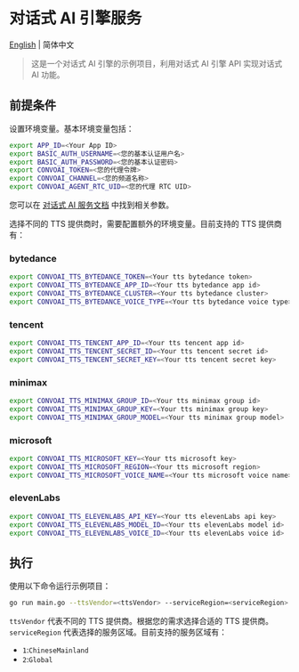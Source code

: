 # 对话式 AI 引擎服务

 [English](./README.md) |  简体中文

> 这是一个对话式 AI 引擎的示例项目，利用对话式 AI 引擎 API 实现对话式 AI 功能。

## 前提条件

设置环境变量。基本环境变量包括：

```bash
export APP_ID=<Your App ID>
export BASIC_AUTH_USERNAME=<您的基本认证用户名>
export BASIC_AUTH_PASSWORD=<您的基本认证密码>
export CONVOAI_TOKEN=<您的代理令牌>
export CONVOAI_CHANNEL=<您的频道名称>
export CONVOAI_AGENT_RTC_UID=<您的代理 RTC UID>
```

您可以在 [对话式 AI 服务文档](../../services/convoai/README_ZH.md) 中找到相关参数。

选择不同的 TTS 提供商时，需要配置额外的环境变量。目前支持的 TTS 提供商有：

### bytedance

```bash
export CONVOAI_TTS_BYTEDANCE_TOKEN=<Your tts bytedance token>
export CONVOAI_TTS_BYTEDANCE_APP_ID=<Your tts bytedance app id>
export CONVOAI_TTS_BYTEDANCE_CLUSTER=<Your tts bytedance cluster>
export CONVOAI_TTS_BYTEDANCE_VOICE_TYPE=<Your tts bytedance voice type>
```

### tencent

```bash
export CONVOAI_TTS_TENCENT_APP_ID=<Your tts tencent app id>
export CONVOAI_TTS_TENCENT_SECRET_ID=<Your tts tencent secret id>
export CONVOAI_TTS_TENCENT_SECRET_KEY=<Your tts tencent secret key>
```

### minimax

```bash
export CONVOAI_TTS_MINIMAX_GROUP_ID=<Your tts minimax group id>
export CONVOAI_TTS_MINIMAX_GROUP_KEY=<Your tts minimax group key>
export CONVOAI_TTS_MINIMAX_GROUP_MODEL=<Your tts minimax group model>
```

### microsoft

```bash
export CONVOAI_TTS_MICROSOFT_KEY=<Your tts microsoft key>
export CONVOAI_TTS_MICROSOFT_REGION=<Your tts microsoft region>
export CONVOAI_TTS_MICROSOFT_VOICE_NAME=<Your tts microsoft voice name>
```

### elevenLabs

```bash
export CONVOAI_TTS_ELEVENLABS_API_KEY=<Your tts elevenLabs api key>
export CONVOAI_TTS_ELEVENLABS_MODEL_ID=<Your tts elevenLabs model id>
export CONVOAI_TTS_ELEVENLABS_VOICE_ID=<Your tts elevenLabs voice id>
```

## 执行

使用以下命令运行示例项目：

```bash
go run main.go --ttsVendor=<ttsVendor> --serviceRegion=<serviceRegion>
```

`ttsVendor` 代表不同的 TTS 提供商。根据您的需求选择合适的 TTS 提供商。
`serviceRegion` 代表选择的服务区域。目前支持的服务区域有：
* `1`:`ChineseMainland`
* `2`:`Global`

